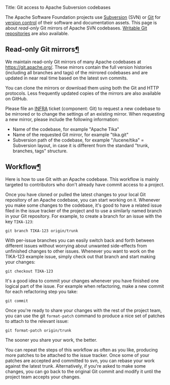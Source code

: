 Title: Git access to Apache Subversion codebases

The Apache Software Foundation projects use <a href="https://subversion.apache.org/" target="_blank">Subversion</a> (SVN) or <a href="https://git-scm.com/" target="_blank">Git</a> for [version control](version-control.html) of their software and documentation assets. This page is about _read-only_ Git mirrors of Apache SVN codebases. [Writable Git repositories](project-repo-policy.html) are also available.


<h2 id="git-mirrors">Read-only Git mirrors<a class="headerlink" href="#git-mirrors" title="Permanent link">&para;</a></h2>

We maintain read-only Git mirrors of many Apache codebases at <a href="https://git.apache.org/" target="_blank">https://git.apache.org/</a>. These mirrors contain the full version histories (including all branches and tags) of the mirrored codebases and are updated in near real time based on the latest svn commits.

You can clone the mirrors or download them using both the Git and HTTP protocols. Less frequently updated copies of the
mirrors are also available on GitHub.

Please file an <a href="https://issues.apache.org/jira/browse/INFRA" target="_blank">INFRA</a> ticket (component: Git) to request a new codebase to be mirrored or to change the settings of an existing mirror. When requesting a new mirror, please include the following information:

  - Name of the codebase, for example "Apache Tika"
  - Name of the requested Git mirror, for example "tika.git"
  - Subversion path of the codebase, for example "/lucene/tika"
  = Subversion layout, in case it is different from the standard "trunk, branches, tags" structure.

<h2 id="workflow">Workflow<a class="headerlink" href="#workflow" title="Permanent link">&para;</a></h2>

Here is how to use Git with an Apache codebase. This workflow is mainly targeted to contributors who don't already have commit
access to a project.

Once you have cloned or pulled the latest changes to your local Git repository of an Apache codebase, you can start working on it. Whenever you make some changes to the codebase, it's good to have a related issue filed in the issue tracker of the project and to use a similarly named branch in your Git repository. For example, to create a branch for an issue with the key `TIKA-123`:

`git branch TIKA-123 origin/trunk`

With per-issue branches you can easily switch back and forth between different issues without worrying about unwanted side-effects from
unfinished changes to other issues. Whenever you want to work on the TIKA-123 example issue, simply check out that branch and start making your changes:

`git checkout TIKA-123`

It's a good idea to commit your changes whenever you have finished one logical part of the issue. For example when refactoring, make a new commit for each refactoring step you take:

`git commit`

Once you're ready to share your changes with the rest of the project team, you can use the git `format-patch` command to produce a nice set of patches to attach to the relevant issue:

`git format-patch origin/trunk`

The sooner you share your work, the better. 

You can repeat the steps of this workflow as often as you like, producing more patches to be attached to the issue tracker. Once some of your patches are accepted and committed to svn, you can rebase your work against the latest trunk. Alternatively, if you're asked to make some changes, you can go back to the original Git commit and modify it until the project team accepts your changes.
